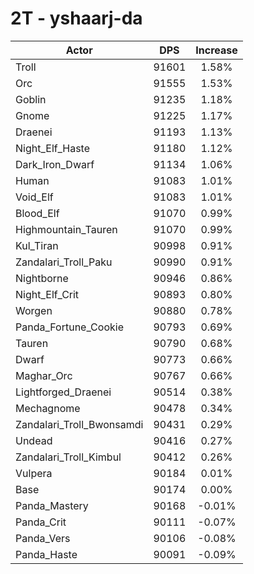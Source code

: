 # 2T - yshaarj-da
| Actor | DPS | Increase |
|---|:---:|:---:|
|Troll|91601|1.58%|
|Orc|91555|1.53%|
|Goblin|91235|1.18%|
|Gnome|91225|1.17%|
|Draenei|91193|1.13%|
|Night_Elf_Haste|91180|1.12%|
|Dark_Iron_Dwarf|91134|1.06%|
|Human|91083|1.01%|
|Void_Elf|91083|1.01%|
|Blood_Elf|91070|0.99%|
|Highmountain_Tauren|91070|0.99%|
|Kul_Tiran|90998|0.91%|
|Zandalari_Troll_Paku|90990|0.91%|
|Nightborne|90946|0.86%|
|Night_Elf_Crit|90893|0.80%|
|Worgen|90880|0.78%|
|Panda_Fortune_Cookie|90793|0.69%|
|Tauren|90790|0.68%|
|Dwarf|90773|0.66%|
|Maghar_Orc|90767|0.66%|
|Lightforged_Draenei|90514|0.38%|
|Mechagnome|90478|0.34%|
|Zandalari_Troll_Bwonsamdi|90431|0.29%|
|Undead|90416|0.27%|
|Zandalari_Troll_Kimbul|90412|0.26%|
|Vulpera|90184|0.01%|
|Base|90174|0.00%|
|Panda_Mastery|90168|-0.01%|
|Panda_Crit|90111|-0.07%|
|Panda_Vers|90106|-0.08%|
|Panda_Haste|90091|-0.09%|
